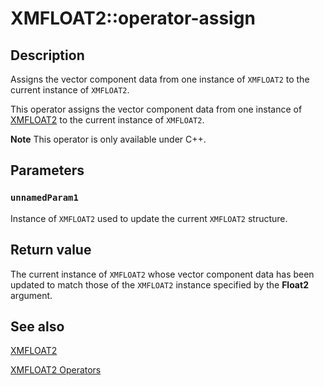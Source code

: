 # XMFLOAT2::operator-assign

## Description

Assigns the vector component data from one instance of `XMFLOAT2` to the current instance of `XMFLOAT2`.

This operator assigns the vector component data from one instance of [XMFLOAT2](https://learn.microsoft.com/windows/win32/api/directxmath/ns-directxmath-xmfloat2) to the current instance of `XMFLOAT2`.

**Note** This operator is only available under C++.

## Parameters

### `unnamedParam1`

Instance of `XMFLOAT2` used to update the current `XMFLOAT2` structure.

## Return value

The current instance of `XMFLOAT2` whose vector component data has been updated to match those of the `XMFLOAT2` instance specified by the **Float2** argument.

## See also

[XMFLOAT2](https://learn.microsoft.com/windows/win32/api/directxmath/ns-directxmath-xmfloat2)

[XMFLOAT2 Operators](https://learn.microsoft.com/windows/win32/dxmath/ovw-xmfloat2-operators)